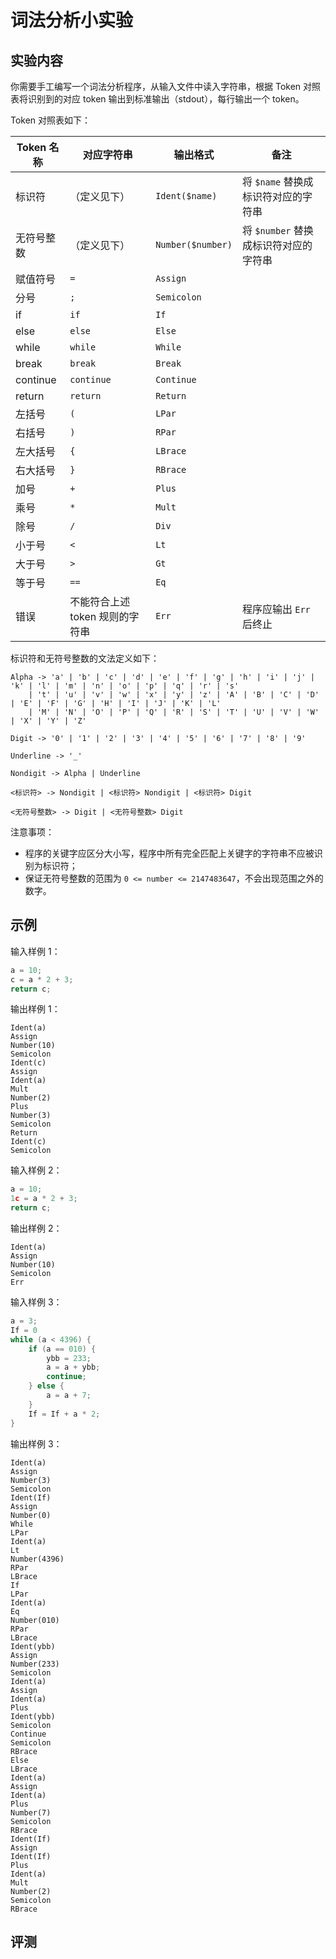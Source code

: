 # 词法分析小实验

## 实验内容

你需要手工编写一个词法分析程序，从输入文件中读入字符串，根据 Token 对照表将识别到的对应 token 输出到标准输出（stdout），每行输出一个 token。

Token 对照表如下：

| Token 名称 | 对应字符串                      | 输出格式          | 备注                                  |
| ---------- | ------------------------------- | ----------------- | ------------------------------------- |
| 标识符     | （定义见下）                    | `Ident($name)`    | 将 `$name` 替换成标识符对应的字符串   |
| 无符号整数 | （定义见下）                    | `Number($number)` | 将 `$number` 替换成标识符对应的字符串 |
| 赋值符号   | `=`                             | `Assign`          |                                       |
| 分号       | `;`                             | `Semicolon`       |                                       |
| if         | `if`                            | `If`              |                                       |
| else       | `else`                          | `Else`            |                                       |
| while      | `while`                         | `While`           |                                       |
| break      | `break`                         | `Break`           |                                       |
| continue   | `continue`                      | `Continue`        |                                       |
| return     | `return`                        | `Return`          |                                       |
| 左括号     | `(`                             | `LPar`            |                                       |
| 右括号     | `)`                             | `RPar`            |                                       |
| 左大括号   | `{`                             | `LBrace`          |                                       |
| 右大括号   | `}`                             | `RBrace`          |                                       |
| 加号       | `+`                             | `Plus`            |                                       |
| 乘号       | `*`                             | `Mult`            |                                       |
| 除号       | `/`                             | `Div`             |                                       |
| 小于号     | `<`                             | `Lt`              |                                       |
| 大于号     | `>`                             | `Gt`              |                                       |
| 等于号     | `==`                            | `Eq`              |                                       |
| 错误       | 不能符合上述 token 规则的字符串 | `Err`             | 程序应输出 `Err` 后终止               |

标识符和无符号整数的文法定义如下：

```
Alpha -> 'a' | 'b' | 'c' | 'd' | 'e' | 'f' | 'g' | 'h' | 'i' | 'j' | 'k' | 'l' | 'm' | 'n' | 'o' | 'p' | 'q' | 'r' | 's'
    | 't' | 'u' | 'v' | 'w' | 'x' | 'y' | 'z' | 'A' | 'B' | 'C' | 'D' | 'E' | 'F' | 'G' | 'H' | 'I' | 'J' | 'K' | 'L'
    | 'M' | 'N' | 'O' | 'P' | 'Q' | 'R' | 'S' | 'T' | 'U' | 'V' | 'W' | 'X' | 'Y' | 'Z'

Digit -> '0' | '1' | '2' | '3' | '4' | '5' | '6' | '7' | '8' | '9'

Underline -> '_'

Nondigit -> Alpha | Underline

<标识符> -> Nondigit | <标识符> Nondigit | <标识符> Digit

<无符号整数> -> Digit | <无符号整数> Digit
```

注意事项：

- 程序的关键字应区分大小写，程序中所有完全匹配上关键字的字符串不应被识别为标识符；
- 保证无符号整数的范围为 `0 <= number <= 2147483647`，不会出现范围之外的数字。

## 示例

输入样例 1：

```c
a = 10;
c = a * 2 + 3;
return c;
```

输出样例 1：

```
Ident(a)
Assign
Number(10)
Semicolon
Ident(c)
Assign
Ident(a)
Mult
Number(2)
Plus
Number(3)
Semicolon
Return
Ident(c)
Semicolon
```

输入样例 2：

```c
a = 10;
1c = a * 2 + 3;
return c;
```

输出样例 2：

```
Ident(a)
Assign
Number(10)
Semicolon
Err
```

输入样例 3：

```c
a = 3;
If = 0
while (a < 4396) {
    if (a == 010) {
        ybb = 233;
        a = a + ybb;
        continue;
    } else {
        a = a + 7;
    }
    If = If + a * 2;
}
```

输出样例 3：

```
Ident(a)
Assign
Number(3)
Semicolon
Ident(If)
Assign
Number(0)
While
LPar
Ident(a)
Lt
Number(4396)
RPar
LBrace
If
LPar
Ident(a)
Eq
Number(010)
RPar
LBrace
Ident(ybb)
Assign
Number(233)
Semicolon
Ident(a)
Assign
Ident(a)
Plus
Ident(ybb)
Semicolon
Continue
Semicolon
RBrace
Else
LBrace
Ident(a)
Assign
Ident(a)
Plus
Number(7)
Semicolon
RBrace
Ident(If)
Assign
Ident(If)
Plus
Ident(a)
Mult
Number(2)
Semicolon
RBrace
```

## 评测
